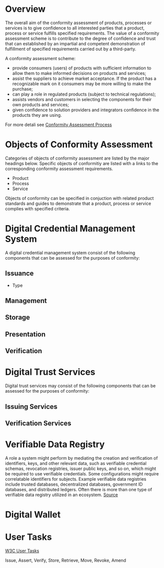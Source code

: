 # Overview
The overall aim of the conformity assessment of products, processes or services is to give confidence to all interested parties that a product, process or service fulfills specified requirements. The value of a conformity assessment scheme is to contribute to the degree of confidence and trust that can established by an impartial and competent demonstration of fulfillment of specified requirements carried out by a third-party.

A conformity assessment scheme:
* provide consumers (users) of products with sufficient information to allow them to make informed decisions on products and services;
* assist the suppliers to achieve market acceptance. If the product has a recognizable mark on it consumers may be more willing to make the purchase;
* can play a role in regulated products (subject to technical regulations);
* assists vendors and customers in selecting the components for their own products and services;
* given confidence to solution providers and integrators confidence in the products they are using.

For more detali see [Conformity Assessment Process](./conformity-assessment-process.md)

# Objects of Conformity Assessment
Categories of objects of conformity assessment are listed by the major headings below. Specific objects of conformitiy are listed with a links to the corresponding conformity assessment requirements.
* Product
* Process
* Service 

Objects of conformity can be specified in conjuction with related product standards and guides to demonstrate that a product, process or service complies with specified criteria.


# Digital Credential Management System 
A digital credential management system consist of the following components that can be assessed for the purposes of conformity:

## Issuance
* Type

## Management

## Storage

## Presentation

## Verification


# Digital Trust Services
Digital trust services may consist of the following components that can be assessed for the purposes of conformity:

## Issuing Services

## Verification Services

# Verifiable Data Registry
A role a system might perform by mediating the creation and verification of identifiers, keys, and other relevant data, such as verifiable credential schemas, revocation registries, issuer public keys, and so on, which might be required to use verifiable credentials. Some configurations might require correlatable identifiers for subjects. Example verifiable data registries include trusted databases, decentralized databases, government ID databases, and distributed ledgers. Often there is more than one type of verifiable data registry utilized in an ecosystem. [Source](https://www.w3.org/TR/vc-data-model/)


# Digital Wallet

# User Tasks
[W3C User Tasks](https://www.w3.org/TR/vc-use-cases/#user-tasks)

Issue, Assert, Verify, Store, Retrieve, Move, Revoke, Amend




